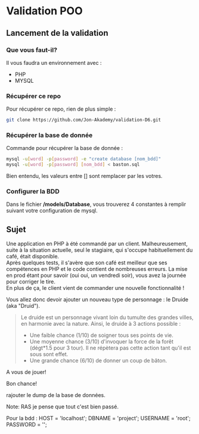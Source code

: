 # Validation POO

## Lancement de la validation

### Que vous faut-il?
Il vous faudra un environnement avec :
- PHP
- MYSQL

### Récupérer ce repo
Pour récupérer ce repo, rien de plus simple :
```bash
git clone https://github.com/Jon-Akademy/validation-D6.git
```

### Récupérer la base de donnée
Commande pour récupérer la base de donnée :
```bash
mysql -u[word] -p[password] -e "create database [nom_bdd]"
mysql -u[word] -p[password] [nom_bdd] < baston.sql
```

Bien entendu, les valeurs entre [] sont remplacer par les votres.

### Configurer la BDD
Dans le fichier __/models/Database__, vous trouverez 4 constantes à remplir suivant votre configuration de mysql.


## Sujet
Une application en PHP à été commandé par un client. Malheureusement, suite à la situation actuelle, seul le stagiaire, qui s'occupe habituellement du café, était disponible.  
Après quelques tests, il s'avère que son café est meilleur que ses compétences en PHP et le code contient de nombreuses erreurs. La mise en prod étant pour savoir (oui oui, un vendredi soir), vous avez la journée pour corriger le tire.  
En plus de ça, le client vient de commander une nouvelle fonctionnalité !

Vous allez donc devoir ajouter un nouveau type de personnage : le Druide (aka "Druid").

>Le druide est un personnage vivant loin du tumulte des grandes villes, en harmonie avec la nature.
>Ainsi, le druide à 3 actions possible :  
>- Une faible chance (1/10) de soigner tous ses points de vie.
>- Une moyenne chance (3/10) d'invoquer la force de la forêt (dégt*1.5 pour 3 tour). Il ne répètera pas cette action tant qu'il est sous sont effet.
>- Une grande chance (6/10) de donner un coup de bâton.

A vous de jouer!

Bon chance!


rajouter le dump de la base de données.


Note: RAS je pense que tout c'est bien passé.

Pour la bdd : 
    HOST = 'localhost';
    DBNAME = 'project';
    USERNAME = 'root';
    PASSWORD = '';